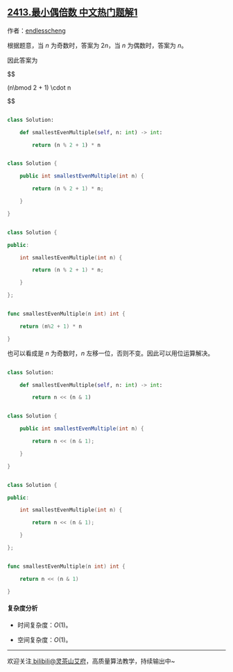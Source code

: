 ## [2413.最小偶倍数 中文热门题解1](https://leetcode.cn/problems/smallest-even-multiple/solutions/100000/yi-xing-gong-shi-by-endlesscheng-ixss)

作者：[endlesscheng](https://leetcode.cn/u/endlesscheng)

根据题意，当 $n$ 为奇数时，答案为 $2n$，当 $n$ 为偶数时，答案为 $n$。

因此答案为

$$
(n\bmod 2 + 1) \cdot n
$$

```py [sol1-Python3]
class Solution:
    def smallestEvenMultiple(self, n: int) -> int:
        return (n % 2 + 1) * n
```

```java [sol1-Java]
class Solution {
    public int smallestEvenMultiple(int n) {
        return (n % 2 + 1) * n;
    }
}
```

```cpp [sol1-C++]
class Solution {
public:
    int smallestEvenMultiple(int n) {
        return (n % 2 + 1) * n;
    }
};
```

```go [sol1-Go]
func smallestEvenMultiple(n int) int {
	return (n%2 + 1) * n
}
```

也可以看成是 $n$ 为奇数时，$n$ 左移一位，否则不变。因此可以用位运算解决。

```py [sol2-Python3]
class Solution:
    def smallestEvenMultiple(self, n: int) -> int:
        return n << (n & 1)
```

```java [sol2-Java]
class Solution {
    public int smallestEvenMultiple(int n) {
        return n << (n & 1);
    }
}
```

```cpp [sol2-C++]
class Solution {
public:
    int smallestEvenMultiple(int n) {
        return n << (n & 1);
    }
};
```

```go [sol2-Go]
func smallestEvenMultiple(n int) int {
	return n << (n & 1)
}
```

#### 复杂度分析

- 时间复杂度：$O(1)$。
- 空间复杂度：$O(1)$。

---

欢迎关注[ biIibiIi@灵茶山艾府](https://space.bilibili.com/206214)，高质量算法教学，持续输出中~
